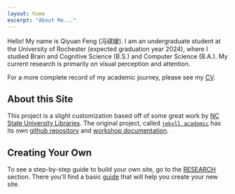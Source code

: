 ```yaml
---
layout: home
excerpt: "About Me..."
---
```


Hello! My name is Qiyuan Feng (冯祺媛). I am an undergraduate student at the University of Rochester (expected graduation year 2024), where I studied Brain and Cognitive Science (B.S.) and Computer Science (B.A.). My current research is primarily on visual perception and attention.

For a more complete record of my academic journey, please see my [CV](/cv).

## About this Site

This project is a slight customization based off of some great work by 
  [NC State University Libraries](https://www.lib.ncsu.edu/).
  The original project, called [`jekyll academic`](https://ncsu-libraries.github.io/jekyll-academic-docs/)
  has its own [github repository](https://github.com/NCSU-Libraries/jekyll-academic)
  and [workshop documentation](https://ncsu-libraries.github.io/jekyll-academic-docs/workshop/). 


## Creating Your Own

To see a step-by-step guide to build your own site, go to the [RESEARCH](/research) section. 
  There you'll find a basic [guide](/blog/getting-started) that will help you
  create your new site.
  
